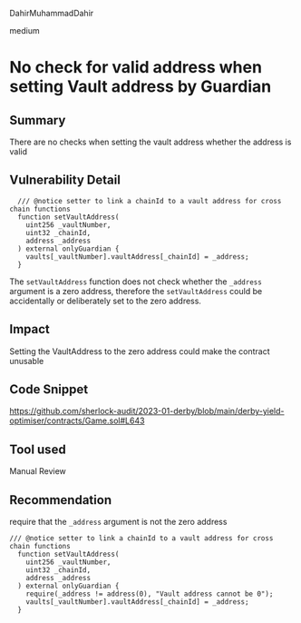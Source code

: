 DahirMuhammadDahir

medium

# No check for valid address when setting Vault address by Guardian

## Summary
There are no checks when setting the vault address whether the address is valid

## Vulnerability Detail

```solidity
  /// @notice setter to link a chainId to a vault address for cross chain functions
  function setVaultAddress(
    uint256 _vaultNumber,
    uint32 _chainId,
    address _address
  ) external onlyGuardian {
    vaults[_vaultNumber].vaultAddress[_chainId] = _address;
  }
```
The `setVaultAddress` function does not check whether the `_address` argument is a zero address, therefore the `setVaultAddress` could be accidentally or deliberately set to the zero address.

## Impact
Setting the VaultAddress to the zero address could make the contract unusable

## Code Snippet
https://github.com/sherlock-audit/2023-01-derby/blob/main/derby-yield-optimiser/contracts/Game.sol#L643

## Tool used

Manual Review

## Recommendation
require that the `_address` argument is not the zero address

```solidity
/// @notice setter to link a chainId to a vault address for cross chain functions
  function setVaultAddress(
    uint256 _vaultNumber,
    uint32 _chainId,
    address _address
  ) external onlyGuardian {
    require(_address != address(0), "Vault address cannot be 0");
    vaults[_vaultNumber].vaultAddress[_chainId] = _address;
  }
```

